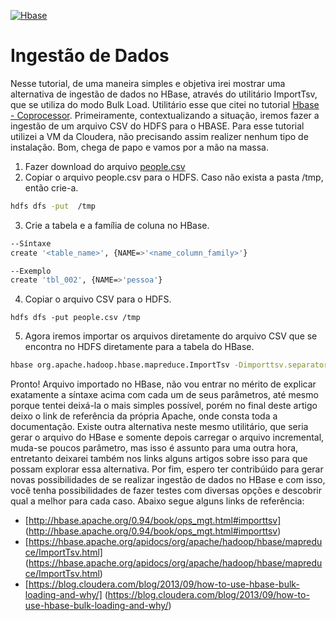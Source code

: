[![Hbase](https://hbase.apache.org/images/hbase_logo_with_orca_large.png)](https://hbase.apache.org/)

# Ingestão de Dados

Nesse tutorial, de uma maneira simples e objetiva irei mostrar uma alternativa de ingestão de dados no HBase, através do utilitário ImportTsv, que se utiliza do modo Bulk Load. Utilitário esse que citei no tutorial [Hbase - Coprocessor](https://github.com/easofiati/HBase-coprocessor).
Primeiramente, contextualizando a situação, iremos fazer a ingestão de um arquivo CSV do HDFS para o HBASE. Para esse tutorial utilizei a VM da Cloudera, não precisando assim realizer nenhum tipo de instalação.
Bom, chega de papo e vamos por a mão na massa.
1. Fazer download do arquivo [people.csv](https://github.com/easofiati/HBase-Ingestao/blob/master/people.csv)
2. Copiar o arquivo people.csv para o HDFS. Caso não exista a pasta /tmp, então crie-a.
```sh
hdfs dfs -put  /tmp
```
3. Crie a tabela e a família de coluna no HBase.
```sh
--Síntaxe
create '<table_name>', {NAME=>'<name_column_family>'}

--Exemplo
create 'tbl_002', {NAME=>'pessoa'}
```
4. Copiar o arquivo CSV para o HDFS.
```
hdfs dfs -put people.csv /tmp
```
5. Agora iremos importar os arquivos diretamente do arquivo CSV que se encontra no HDFS diretamente para a tabela do HBase.
```sh
hbase org.apache.hadoop.hbase.mapreduce.ImportTsv -Dimporttsv.separator=',' -Dimporttsv.columns=HBASE_ROW_KEY,person:name,person:email,person:gender,person:country tbl_002 hdfs:///tmp/people.csv
```
Pronto! Arquivo importado no HBase, não vou entrar no mérito de explicar exatamente a síntaxe acima com cada um de seus parâmetros, até mesmo porque tentei deixá-la o mais simples possível, porém no final deste artigo deixo o link de referência da própria Apache, onde consta toda a documentação. Existe outra alternativa neste mesmo utilitário, que seria gerar o arquivo do HBase e somente depois carregar o arquivo incremental, muda-se poucos parâmetro, mas isso é assunto para uma outra hora, entretanto deixarei também nos links alguns artigos sobre isso para que possam explorar essa alternativa. Por fim, espero ter contribúido para gerar novas possibilidades de se realizar ingestão de dados no HBase e com isso, você tenha possibilidades de fazer testes com diversas opções e descobrir qual a melhor para cada caso.
Abaixo segue alguns links de referência:
- [http://hbase.apache.org/0.94/book/ops_mgt.html#importtsv] (http://hbase.apache.org/0.94/book/ops_mgt.html#importtsv)
- [https://hbase.apache.org/apidocs/org/apache/hadoop/hbase/mapreduce/ImportTsv.html] (https://hbase.apache.org/apidocs/org/apache/hadoop/hbase/mapreduce/ImportTsv.html)
- [https://blog.cloudera.com/blog/2013/09/how-to-use-hbase-bulk-loading-and-why/] (https://blog.cloudera.com/blog/2013/09/how-to-use-hbase-bulk-loading-and-why/)
